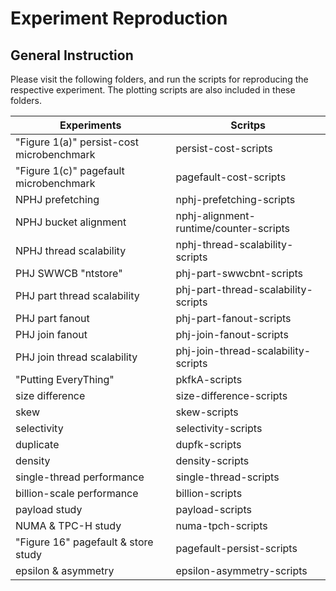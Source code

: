 # Experiment Reproduction

## General Instruction
Please visit the following folders, and run the scripts for reproducing the respective experiment. The plotting scripts are also included in these folders.


Experiments | Scritps
---|---
"Figure 1(a)" persist-cost microbenchmark | persist-cost-scripts
"Figure 1(c)" pagefault microbenchmark | pagefault-cost-scripts
NPHJ prefetching | nphj-prefetching-scripts
NPHJ bucket alignment | nphj-alignment-runtime/counter-scripts
NPHJ thread scalability | nphj-thread-scalability-scripts
PHJ SWWCB "ntstore" | phj-part-swwcbnt-scripts
PHJ part thread scalability | phj-part-thread-scalability-scripts
PHJ part fanout | phj-part-fanout-scripts
PHJ join fanout | phj-join-fanout-scripts
PHJ join thread scalability | phj-join-thread-scalability-scripts
"Putting EveryThing" | pkfkA-scripts
size difference | size-difference-scripts
skew | skew-scripts
selectivity | selectivity-scripts
duplicate | dupfk-scripts
density | density-scripts
single-thread performance | single-thread-scripts
billion-scale performance | billion-scripts
payload study | payload-scripts
NUMA \& TPC-H study | numa-tpch-scripts
"Figure 16" pagefault \& store study | pagefault-persist-scripts 
epsilon \& asymmetry | epsilon-asymmetry-scripts
